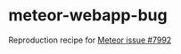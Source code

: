 # meteor-webapp-bug
Reproduction recipe for [Meteor issue #7992](https://github.com/meteor/meteor/issues/7992)
